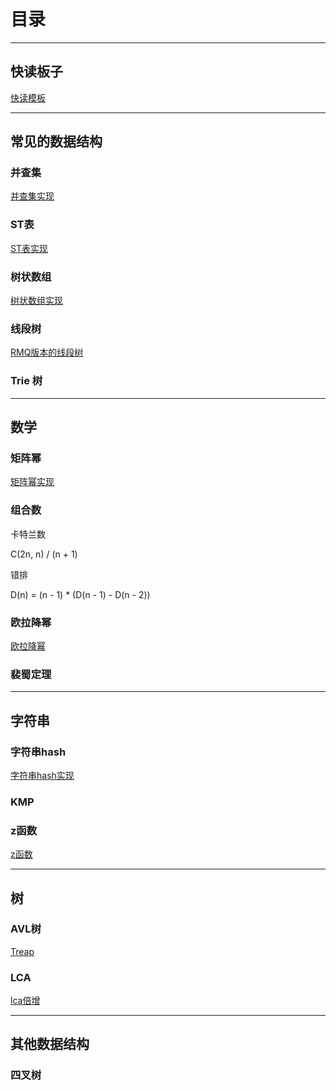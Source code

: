
# 目录

---
## 快读板子
[快读模板](fastio.md)

---
## 常见的数据结构

### 并查集

[并查集实现](dsu.md)

### ST表
[ST表实现](sparetable.md)

### 树状数组
[树状数组实现](fenwick.md)

### 线段树

[RMQ版本的线段树](segtree.md)

### Trie 树

---
## 数学

### 矩阵幂

[矩阵幂实现](matrix.md)

### 组合数

卡特兰数

C(2n, n) / (n + 1)

错排

D(n) = (n - 1) * (D(n - 1) - D(n - 2))

### 欧拉降幂

[欧拉降幂](oula.md)

### 裴蜀定理

---

## 字符串

### 字符串hash
[字符串hash实现](stringhash.md)

### KMP


### z函数
[z函数](z-function.md)

---

## 树

### AVL树

[Treap](treap.md)

### LCA

[lca倍增](lca.md)


---

## 其他数据结构

### 四叉树


